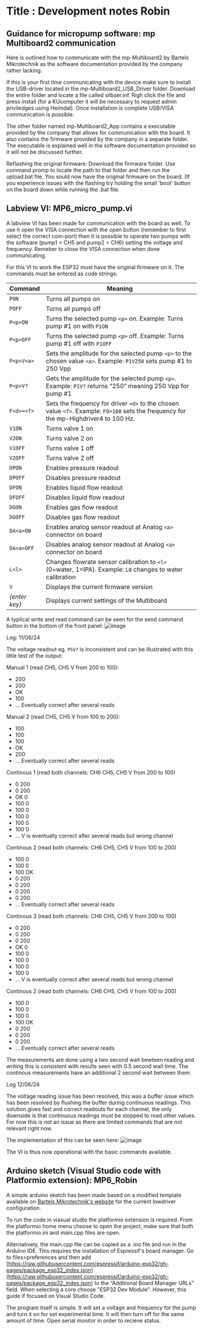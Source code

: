 # Title : Development notes Robin


## Guidance for micropump software: mp Multiboard2 communication

Here is outlined how to communicate with the mp-Multiboard2 by Bartels Mikrotechnik as the software documentation provided by the company rather lacking.

If this is your first time communicating with the device make sure to install the USB-driver located in the mp-Multiboard2_USB_Driver folder. Download the entire folder and locate a file called silbser.inf. Righ click the file and press install (for a KUcomputer it will be necessary to request admin priviledges using Heimdal). Once installation is complete USB/VISA communication is possible.

The other folder named mp-Multiboard2_App contains a executable provided by the company that allows for communication with the board. It also contains the firmware provided by the company in a separate folder. The executable is explained well in the software documentation provided so it will not be discussed further.

Reflashing the original firmware: Download the firmware folder. Use command promp to locate the path to that folder and then run the upload.bat file. You sould now have the original firmware on the board. (If you experience issues with the flashing try holding the small 'boot' button on the board down while running the .bat file.

## Labview VI: MP6_micro_pump.vi

A labview VI has been made for communication with the board as well. To use it open the VISA connection with the open button (remember to first select the correct com-port) then it is possible to operate two pumps with the software (pump1 = CH5 and pump2 = CH6) setting the voltage and frequency. Remeber to close the VISA connection when done communicating.

For this VI to work the ESP32 must have the original firmware on it. The commands must be entered as code strings:

| Command       | Meaning                                                                                      |
|---------------|----------------------------------------------------------------------------------------------|
| `PON`         | Turns all pumps on                                                                           |
| `POFF`        | Turns all pumps off                                                                          |
| `P<p>ON`      | Turns the selected pump `<p>` on. Example: Turns pump #1 on with `P1ON`                      |
| `P<p>OFF`     | Turns the selected pump `<p>` off. Example: Turns pump #1 off with `P1OFF`                   |
| `P<p>V<a>`    | Sets the amplitude for the selected pump `<p>` to the chosen value `<a>`. Example: `P1V250` sets pump #1 to 250 Vpp |
| `P<p>V?`      | Gets the amplitude for the selected pump `<p>`. Example: `P1V?` returns “250” meaning 250 Vpp for pump #1 |
| `F<d>=<f>`    | Sets the frequency for driver `<d>` to the chosen value `<f>`. Example: `F0=100` sets the frequency for the mp-Highdriver4 to 100 Hz. |
| `V1ON`        | Turns valve 1 on                                                                             |
| `V2ON`        | Turns valve 2 on                                                                             |
| `V1OFF`       | Turns valve 1 off                                                                            |
| `V2OFF`       | Turns valve 2 off                                                                            |
| `DPON`        | Enables pressure readout                                                                     |
| `DPOFF`       | Disables pressure readout                                                                    |
| `DFON`        | Enables liquid flow readout                                                                  |
| `DFOFF`       | Disables liquid flow readout                                                                 |
| `DGON`        | Enables gas flow readout                                                                     |
| `DGOFF`       | Disables gas flow readout                                                                    |
| `DA<a>ON`     | Enables analog sensor readout at Analog `<a>` connector on board                             |
| `DA<a>OFF`    | Disables analog sensor readout at Analog `<a>` connector on board                            |
| `L<l>`        | Changes flowrate sensor calibration to `<l>` (0=water, 1=IPA). Example: `L0` changes to water calibration |
| `V`           | Displays the current firmware version                                                        |
| *(enter key)* | Displays current settings of the Multiboard                                                  |

A typlical write and read command can be seen for the send command button in the bottom of the front panel:
![image](https://github.com/vgkinis/high_accuracy_vaporiser_NBI/blob/main/Robin_software/Images/IMG_send_command_110624.png)

Log: 11/06/24

The voltage readout eg. `P5V?` is inconsistent and can be illustrated with this little test of the output:

Manual 1 (read CH5, CH5 V from 200 to 100):
- 200
- 200
- OK
- 100
- ...
Eventually correct after several reads

Manual 2 (read CH5, CH5 V from 100 to 200):
- 100
- 100
- 100
- OK
- 200
- ...
Eventually correct after several reads

Continous 1 (read both channels: CH6 CH5, CH5 V from 200 to 100)
- 0 200
- 0 200
- OK 0
- 100 0
- 100 0
- 100 0
- 100 0
- 100 0
- ...
V is eventually correct after several reads but wrong channel

Continous 2 (read both channels: CH6 CH5, CH5 V from 100 to 200)
- 100 0
- 100 0
- 100 OK
- 0 200
- 0 200
- 0 200
- 0 200
- ...
Eventually correct after several reads

Continous 3 (read both channels: CH6 CH5, CH5 V from 200 to 100)
- 0 200
- 0 200
- 0 200
- OK 0
- 100 0
- 100 0
- 100 0
- 100 0
- ...
V is eventually correct after several reads but wrong channel

Continous 2 (read both channels: CH6 CH5, CH5 V from 100 to 200)
- 100 0
- 100 0
- 100 0
- 100 OK
- 0 200
- 0 200
- 0 200
- ...
Eventually correct after several reads

The measurements are done using a two second wait bewteen reading and writing this is consistent with results seen with 0.5 second wait time. The continous measurements have an additional 2 second wait between them.

Log 12/06/24

The voltage reading issue has been resolved, this was a buffer issue which has been resolved by flushing the buffer during continuous readings. This solution gives fast and correct readouts for each channel, the only downside is that continuous readings must be stopped to read other values. For now this is not an issue as there are limited commands that are not relevant right now.

The implementation of this can be seen here:
![image](https://github.com/vgkinis/high_accuracy_vaporiser_NBI/blob/main/Robin_software/Images/IMG_flush_buffer_120624.png)

The VI is thus now operational with the basic commands available.

## Arduino sketch (Visual Studio code with Platformio extension): MP6_Robin

A simple arduino sketch has been made based on a modified template available on [Bartels Mikrotechnik's website](https://bartels-mikrotechnik.de/wp-content/uploads/simple-file-list/EN/Software/Pumpdriver_Arduino_Example_Code.zip) for the current lowdriver configuration.

To run the code in viasual studio the platformio extension is required. From the platformio home menu choose to open the project, make sure that both the platformio.ini and main.cpp files are open.

Alternatively, the main.cpp file can be copied as a .ino file and run in the Arduino IDE. This requires the installation of Espressif's board manager. Go to files>preferences and then add [https://raw.githubusercontent.com/espressif/arduino-esp32/gh-pages/package_esp32_index.json](https://raw.githubusercontent.com/espressif/arduino-esp32/gh-pages/package_esp32_index.json) to the “Additional Board Manager URLs” field. When selecting a core choose "ESP32 Dev Module". However, this guide if focused on Visual Studio Code.

The program itself is simple. It will set a voltage and frequency for the pump and turn it on for set experimental time. It will then turn off for the same amount of time. Open serial monitor in order to recieve status.